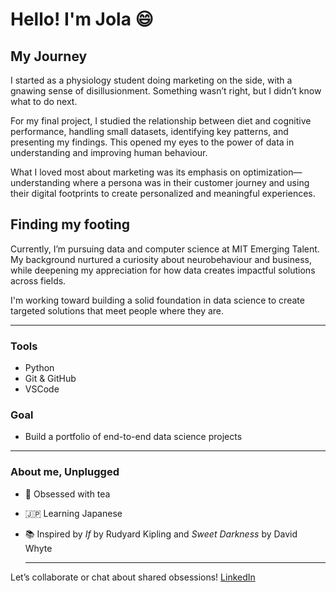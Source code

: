 # Hello! I'm Jola :smile:

## My Journey

I started as a physiology student doing marketing on the side, with a gnawing
sense of disillusionment.
Something wasn’t right, but I didn’t know what to do next.  

For my final project, I studied the relationship between diet and cognitive performance,
handling small datasets, identifying key patterns, and presenting my findings.
This opened my eyes to the power of data in understanding and improving human
behaviour.  

What I loved most about marketing was its emphasis on optimization—
understanding where a persona was in their customer journey and using their
digital footprints to create personalized and meaningful experiences.  

## Finding my footing

Currently, I’m pursuing data and computer science at MIT Emerging Talent.  
My background nurtured a curiosity about neurobehaviour and business,
while deepening my appreciation for how data creates impactful solutions across fields.

I'm working toward building a solid foundation in data science
to create targeted solutions that meet people where they are.

---

### Tools

- Python
- Git & GitHub
- VSCode

### Goal

- Build a portfolio of end-to-end data science projects

---

### About me, Unplugged

- 🍵 Obsessed with tea
- 🇯🇵 Learning Japanese
- 📚 Inspired by *If* by Rudyard Kipling and *Sweet Darkness* by David Whyte
  
  ---

Let’s collaborate or chat about shared obsessions!
[LinkedIn](https://www.linkedin.com/in/jola-moses)
